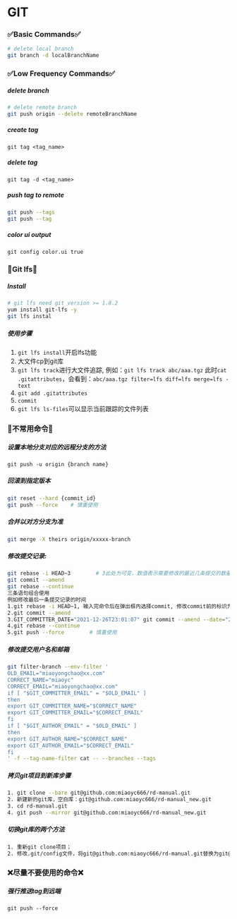 # GIT

### ✅Basic Commands✅
```bash
# delete local branch
git branch -d localBranchName
```

### ✅Low Frequency Commands✅
##### delete branch
```bash
# delete remote branch
git push origin --delete remoteBranchName
```

##### create tag
`git tag <tag_name>`

##### delete tag
`git tag -d <tag_name>`

##### push tag to remote
```bash
git push --tags
git push --tag
```

##### color ui output
`git config color.ui true`

### 🔶Git lfs🔶
##### Install
```bash
# git lfs need git version >= 1.8.2
yum install git-lfs -y
git lfs instal
```

##### 使用步骤
1. `git lfs install`开启lfs功能
2. 大文件cp到git库
3. `git lfs track`进行大文件追踪, 例如：`git lfs track abc/aaa.tgz`
此时`cat .gitattributes`，会看到：`abc/aaa.tgz filter=lfs diff=lfs merge=lfs -text`
4. `git add .gitattributes`
5. `commit`
6. `git lfs ls-files`可以显示当前跟踪的文件列表


### 🔶不常用命令🔶

##### 设置本地分支对应的远程分支的方法
`git push -u origin {branch name}`

##### 回滚到指定版本
```bash
git reset --hard {commit_id}
git push --force    # 慎重使用
```

##### 合并以对方分支为准
```bash
git merge -X theirs origin/xxxxx-branch
```

##### 修改提交记录:
```bash
git rebase -i HEAD~3        # 3此处为可变，数值表示需要修改的最近几条提交的数量
git commit --amend 
git rebase --continue
三条语句组合使用
例如修改最后一条提交记录的时间
1.git rebase -i HEAD~1, 输入完命令后在弹出框内选择commit, 修改commit前的标识为edit
2.git commit --amend
3.GIT_COMMITTER_DATE="2021-12-26T23:01:07" git commit --amend --date="2021-12-26T23:01:07"
4.git rebase --continue
5.git push --force        # 慎重使用
```

##### 修改提交用户名和邮箱
```bash
git filter-branch --env-filter '
OLD_EMAIL="miaoyongchao@xx.com" 
CORRECT_NAME="miaoyc"
CORRECT_EMAIL="miaoyongchao@xx.com"
if [ "$GIT_COMMITTER_EMAIL" = "$OLD_EMAIL" ]
then
export GIT_COMMITTER_NAME="$CORRECT_NAME"
export GIT_COMMITTER_EMAIL="$CORRECT_EMAIL"
fi
if [ "$GIT_AUTHOR_EMAIL" = "$OLD_EMAIL" ]
then
export GIT_AUTHOR_NAME="$CORRECT_NAME"
export GIT_AUTHOR_EMAIL="$CORRECT_EMAIL"
fi
' -f --tag-name-filter cat -- --branches --tags
```

##### 拷贝git项目到新库步骤
```bash
1. git clone --bare git@github.com:miaoyc666/rd-manual.git
2. 新建新的git库，空白库：git@github.com:miaoyc666/rd-manual_new.git
3. cd rd-manual.git
4. git push --mirror git@github.com:miaoyc666/rd-manual_new.git
```

##### 切换git库的两个方法
```bash
1. 重新git clone项目；
2. 修改.git/config文件，将git@github.com:miaoyc666/rd-manual.git替换为git@github.com:miaoyc666/rd-manual_new.git
```

### ❌尽量不要使用的命令❌
##### 强行推送tag到远端
`git push --force`

